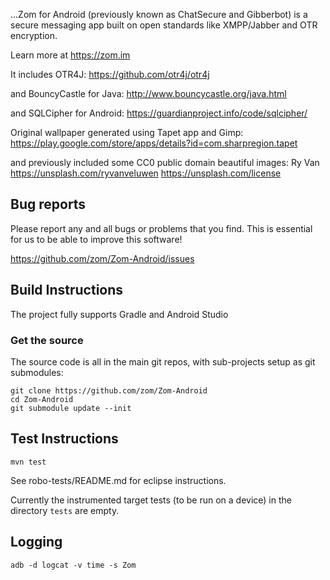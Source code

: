 ...Zom for Android (previously known as ChatSecure and Gibberbot) is a secure messaging app built on open standards like XMPP/Jabber and OTR encryption.

Learn more at https://zom.im

It includes OTR4J:
https://github.com/otr4j/otr4j

and BouncyCastle for Java:
http://www.bouncycastle.org/java.html

and SQLCipher for Android:
https://guardianproject.info/code/sqlcipher/

Original wallpaper generated using Tapet app and Gimp:
https://play.google.com/store/apps/details?id=com.sharpregion.tapet

and previously included some CC0 public domain beautiful images:
Ry Van
https://unsplash.com/ryvanveluwen
https://unsplash.com/license

## Bug reports

Please report any and all bugs or problems that you find.  This is essential
for us to be able to improve this software!

https://github.com/zom/Zom-Android/issues


## Build Instructions

The project fully supports Gradle and Android Studio

### Get the source

The source code is all in the main git repos, with sub-projects setup as git
submodules:

    git clone https://github.com/zom/Zom-Android
    cd Zom-Android
    git submodule update --init


## Test Instructions

`mvn test`

See robo-tests/README.md for eclipse instructions.

Currently the instrumented target tests (to be run on a device) in the directory `tests` are empty.

## Logging

`adb -d logcat -v time -s Zom`

